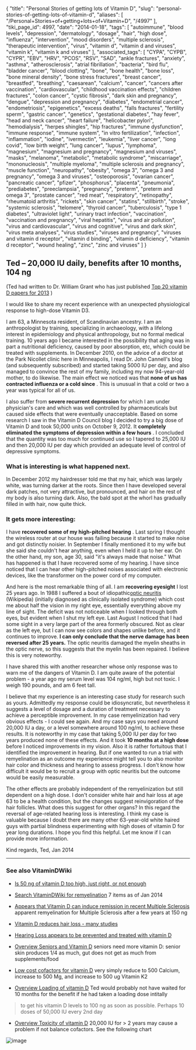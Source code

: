 {
    "title": "Personal Stories of getting lots of Vitamin D",
    "slug": "personal-stories-of-getting-lots-of-vitamin-d",
    "aliases": [
        "/Personal+Stories+of+getting+lots+of+Vitamin+D",
        "/4997"
    ],
    "tiki_page_id": 4997,
    "date": "2014-01-18",
    "tags": [
        "autoimmune",
        "blood levels",
        "depression",
        "dermatology",
        "dosage",
        "hair",
        "high dose",
        "influenza",
        "intervention",
        "mood disorders",
        "multiple sclerosis",
        "therapeutic intervention",
        "virus",
        "vitamin d",
        "vitamin d and viruses",
        "vitamin k",
        "vitamin k and viruses"
    ],
    "associated_tags": [
        "CYPA",
        "CYPB",
        "CYPR",
        "EBV",
        "HRV",
        "PCOS",
        "RSV",
        "SAD",
        "ankle fractures",
        "anxiety",
        "asthma",
        "atherosclerosis",
        "atrial fibrillation",
        "bacteria",
        "bird flu",
        "bladder cancer",
        "blood clotting",
        "bone",
        "bone health",
        "bone loss",
        "bone mineral density",
        "bone stress fractures",
        "breast cancer",
        "breastfed",
        "breathing",
        "caesarean",
        "calcium",
        "cancer",
        "cancers after vaccination",
        "cardiovascular",
        "childhood vaccination effects",
        "children fractures",
        "colon cancer",
        "cystic fibrosis",
        "dark skin and pregnancy",
        "dengue",
        "depression and pregnancy",
        "diabetes",
        "endometrial cancer",
        "endometriosis",
        "epigenetics",
        "excess deaths",
        "falls fractures",
        "fertility sperm",
        "gastric cancer",
        "genetics",
        "gestational diabetes",
        "hay fever",
        "head and neck cancer",
        "heart failure",
        "helicobacter pylori",
        "hemodialysis",
        "herpes shingles",
        "hip fractures",
        "immune dysfunction",
        "immune response",
        "immune system",
        "in vitro fertilization",
        "infection",
        "inflammation",
        "iodine",
        "ivermectin",
        "leukemia",
        "liver cancer",
        "long covid",
        "low birth weight",
        "lung cancer",
        "lupus",
        "lymphoma",
        "magnesium",
        "magnesium and pregnancy",
        "magnesium and viruses",
        "masks",
        "melanoma",
        "metabolic",
        "metabolic syndrome",
        "miscarriage",
        "mononucleosis",
        "multiple myeloma",
        "multiple sclerosis and pregnancy",
        "muscle function",
        "neuropathy",
        "obesity",
        "omega 3",
        "omega 3 and pregnancy",
        "omega 3 and viruses",
        "osteoporosis",
        "ovarian cancer",
        "pancreatic cancer",
        "pfizer",
        "phosphorus",
        "placenta",
        "pneumonia",
        "prediabetes",
        "preeclampsia",
        "pregnancy",
        "preterm",
        "preterm and omega 3",
        "prostate cancer",
        "red meat",
        "respiratory",
        "retinopathy",
        "rheumatoid arthritis",
        "rickets",
        "skin cancer",
        "statins",
        "stillbirth",
        "stroke",
        "systemic sclerosis",
        "telomere",
        "thyroid cancer",
        "tuberculosis",
        "type 1 diabetes",
        "ultraviolet light",
        "urinary tract infection",
        "vaccination",
        "vaccination and pregnancy",
        "viral hepatitis",
        "virus and air pollution",
        "virus and cardiovascular",
        "virus and cognitive",
        "virus and dark skin",
        "virus meta analyses",
        "virus studies",
        "viruses and pregnancy",
        "viruses and vitamin d receptor",
        "vitamin d binding",
        "vitamin d deficiency",
        "vitamin d receptor",
        "wound healing",
        "zinc",
        "zinc and viruses"
    ]
}


## Ted – 20,000 IU daily, benefits after 10 months, 104 ng

(Ted had written to Dr. William Grant who has just published [Top 20 vitamin D papers for 2013](/posts/top-20-vitamin-d-papers-for-2013) )

I would like to share my recent experience with an unexpected physiological response to high-dose Vitamin D3. 

I am 63, a Minnesota resident, of Scandinavian ancestry. I am an anthropologist by training, specializing in archaeology, with a lifelong interest in epidemiology and physical anthropology, but no formal medical training. 10 years ago I became interested in the possibility that aging was in part a nutritional deficiency, caused by poor absorption, etc, which could be treated with supplements. In December 2010, on the advice of a doctor at the Park Nicollet clinic here in Minneapolis, I read Dr. John Cannell's blog (and subsequently subscribed) and started taking 5000 IU per day, and also managed to convince the rest of my family, including my now 94-year-old mother, to do likewise. The main effect we noticed was that  **none of us has contracted influenza or a cold since** . This is unusual in that a cold or two a year was typical for all of us. 

I also suffer from  **severe recurrent depression**  for which I am under physician's care and which was well controlled by pharmaceuticals but caused side effects that were eventually unacceptable. Based on some research I saw in the Vitamin D Council blog I decided to try a big dose of Vitamin D and took 50,000 units on October 9, 2012. It  **completely eliminated the symptoms of depression within a few hours** . I concluded that the quantity was too much for continued use so I tapered to 25,000 IU and then 20,000 IU per day which provided an adequate level of control of depressive symptoms. 

### What is interesting is what happened next.

In December 2012 my hairdresser told me that my hair, which was largely white, was turning darker at the roots. Since then I have developed several dark patches, not very attractive, but pronounced, and hair on the rest of my body is also turning dark. Also, the bald spot at the whorl has gradually filled in with hair, now quite thick. 

### It gets more interesting:

I have  **recovered some of my high-pitched hearing** . Last spring I thought the wireless router at our house was failing because it started to make noise and got distinctly noisier. In September I finally mentioned it to my wife but she said she couldn't hear anything, even when I held it up to her ear. On the other hand, my son, age 30, said "it's always made that noise." What has happened is that I have recovered some of my hearing. I have since noticed that I can hear other high-pitched noises associated with electronic devices, like the transformer on the power cord of my computer. 

And here is the most remarkable thing of all. I am  **recovering eyesight**  I lost 25 years ago. In 1988 I suffered a bout of idiopathic[optic neuritis](http://en.wikipedia.org/wiki/Optic_neuritis) (Wikipedia) (initially diagnosed as clinically isolated syndrome) which cost me about half the vision in my right eye, essentially everything above my line of sight. The deficit was not noticeable when I looked through both eyes, but evident when I shut my left eye. Last August I noticed that I had some sight in a very large part of the area formerly obscured. Not as clear as the left eye, but I can now see colors and shapes unlike before, and it continues to improve. **I can only conclude that the nerve damage has been reversed after 25 years.**  The optic neuritis damaged the myelin sheaths in the optic nerve, so this suggests that the myelin has been repaired. I believe this is very noteworthy. 

I have shared this with another researcher whose only response was to warn me of the dangers of Vitamin D. I am quite aware of the potential problem - a year ago my serum level was 104 ng/ml, high but not toxic. I weigh 190 pounds, and am 6 feet tall. 

I believe that my experience is an interesting case study for research such as yours. Admittedly my response could be idiosyncratic, but nevertheless it suggests a level of dosage and a duration of treatment necessary to achieve a perceptible improvement. In my case remyelinization had very obvious effects - I could see again. And my case says you need around 20,000 IU a day, or a level somewhere around 100 ng/ml, to achieve these results. It is noteworthy in my case that taking 5,000 IU per day for two years produced none of these effects. And it took  **10 months at a high dose**  before I noticed improvements in my vision. Also it is rather fortuitous that I identified the improvement in hearing. But if one wanted to run a trial with remyelination as an outcome my experience might tell you to also monitor hair color and thickness and hearing to assess progress. I don't know how difficult it would be to recruit a group with optic neuritis but the outcome would be easily measurable. 

The other effects are probably independent of the remyelinization but still dependent on a high dose. I don't consider white hair and hair loss at age 63 to be a health condition, but the changes suggest reinvigoration of the hair follicles. What does this suggest for other organs? In this regard the reversal of age-related hearing loss is interesting. I think my case is valuable because I doubt there are many other 63-year-old white haired guys with partial blindness experimenting with high doses of vitamin D for year long durations. I hope you find this helpful. Let me know if I can provide more information.  

Kind regards, Ted, Jan 2014

---

### See also VitaminDWiki

* [Is 50 ng of vitamin D too high, just right, or not enough](/tags/is-50-ng-of-vitamin-d-too-high-just-right-or-not-enough.html)

* [Search VitaminDWiki for remyelination](https://www.VitaminDWiki.com/Search+Results?hl=en&oe=UTF-8&ie=UTF-8&btnG=Google+Search&googles.x=0&googles.y=0&q=remyelinization&domains=VitaminDWiki.com&sitesearch=VitaminDWiki.com%20) 7 items as of Jan 2014

* [Appears that Vitamin D can induce remission in recent Multiple Sclerosis](/posts/appears-that-vitamin-d-can-induce-remission-in-recent-multiple-sclerosis)  apparent remyelination for Multiple Sclerosis after a few years  at 150 ng

* [Vitamin D reduces hair loss - many studies](/tags/vitamin-d-reduces-hair-loss-many-studies.html)

* [Hearing Loss appears to be prevented and treated with vitamin D](/tags/hearing-loss-appears-to-be-prevented-and-treated-with-vitamin-d.html)

* [Overview Seniors and Vitamin D](/tags/overview-seniors-and-vitamin-d.html) seniors need more vitamin D: senior skin produces 1/4 as much, gut does not get as much from supplements/food

* [Low cost cofactors for vitamin D](/tags/low-cost-cofactors-for-vitamin-d.html) very simply reduce to 500 Calcium, increase to 500 Mg, and increase to 500 ug Vitamin K2

* [Overview Loading of vitamin D](/tags/overview-loading-of-vitamin-d.html) Ted would probably not have waited for 10 months for the benefit if he had taken a loading dose intitally

> to get his vitamin D levels to 100 ng as soon as possible. Perhaps 10 doses of 50,000 IU every 2nd day

* [Overview Toxicity of vitamin D](/tags/overview-toxicity-of-vitamin-d.html) 20,000 IU for > 2 years may cause a problem if not balance cofactors.  See the following chart

<img src="/attachments/d3.mock.jpg" alt="image">